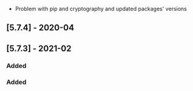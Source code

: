 
- Problem with pip and cryptography and updated packages' versions
## [5.7.4] - 2020-04
## [5.7.3] - 2021-02
### Added

### Added